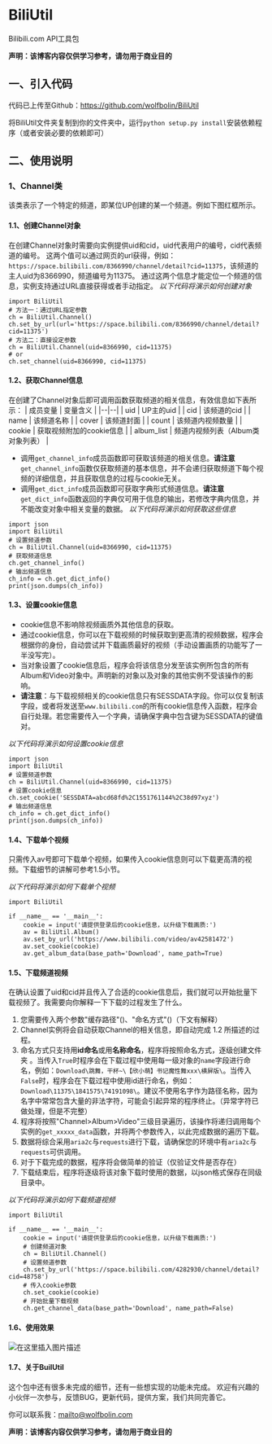 # BiliUtil
Bilibili.com API工具包

**声明：该博客内容仅供学习参考，请勿用于商业目的**

## 一、引入代码
代码已上传至Github：https://github.com/wolfbolin/BiliUtil

将BiliUtil文件夹复制到你的文件夹中，运行`python setup.py install`安装依赖程序（或者安装必要的依赖即可）

## 二、使用说明
### 1、Channel类
该类表示了一个特定的频道，即某位UP创建的某一个频道。例如下图红框所示。
#### 1.1、创建Channel对象
在创建Channel对象时需要向实例提供uid和cid，uid代表用户的编号，cid代表频道的编号。
这两个值可以通过网页的url获得，例如：`https://space.bilibili.com/8366990/channel/detail?cid=11375`，该频道的主人uid为8366990，频道编号为11375。
通过这两个信息才能定位一个频道的信息，实例支持通过URL直接获得或者手动指定。
*以下代码将演示如何创建对象*
```
import BiliUtil
# 方法一：通过URL指定参数
ch = BiliUtil.Channel()
ch.set_by_url(url='https://space.bilibili.com/8366990/channel/detail?cid=11375')
# 方法二：直接设定参数
ch = BiliUtil.Channel(uid=8366990, cid=11375)
# or
ch.set_channel(uid=8366990, cid=11375)
```
#### 1.2、获取Channel信息
在创建了Channel对象后即可调用函数获取频道的相关信息，有效信息如下表所示：
| 成员变量 | 变量含义 |
|--|--|
| uid | UP主的uid |
| cid | 该频道的cid |
| name | 该频道名称 |
| cover | 该频道封面 |
| count | 该频道内视频数量 |
| cookie | 获取视频附加的cookie信息 |
| album_list | 频道内视频列表（Album类对象列表） |

* 调用`get_channel_info`成员函数即可获取该频道的相关信息。**请注意**`get_channel_info`函数仅获取频道的基本信息，并不会递归获取频道下每个视频的详细信息，并且获取信息的过程与cookie无关。
* 调用`get_dict_info`成员函数即可获取字典形式频道信息。**请注意**`get_dict_info`函数返回的字典仅可用于信息的输出，若修改字典内信息，并不能改变对象中相关变量的数据。
*以下代码将演示如何获取这些信息*
```
import json
import BiliUtil
# 设置频道参数
ch = BiliUtil.Channel(uid=8366990, cid=11375)
# 获取频道信息
ch.get_channel_info()
# 输出频道信息
ch_info = ch.get_dict_info()
print(json.dumps(ch_info))
```
#### 1.3、设置cookie信息
* cookie信息不影响除视频画质外其他信息的获取。
* 通过cookie信息，你可以在下载视频的时候获取到更高清的视频数据，程序会根据你的身份，自动尝试并下载画质最好的视频（手动设置画质的功能写了一半没写完）。
* 当对象设置了cookie信息后，程序会将该信息分发至该实例所包含的所有Album和Video对象中。声明新的对象以及对象的其他实例不受该操作的影响。
* **请注意**：与下载视频相关的cookie信息只有SESSDATA字段。你可以仅复制该字段，或者将发送至`www.bilibili.com`的所有cookie信息传入函数，程序会自行处理。若您需要传入一个字典，请确保字典中包含键为SESSDATA的键值对。

*以下代码将演示如何设置cookie信息*
```
import json
import BiliUtil
# 设置频道参数
ch = BiliUtil.Channel(uid=8366990, cid=11375)
# 设置cookie信息
ch.set_cookie('SESSDATA=abcd68fd%2C1551761144%2C38d97xyz')
# 输出频道信息
ch_info = ch.get_dict_info()
print(json.dumps(ch_info))
```

#### 1.4、下载单个视频
只需传入av号即可下载单个视频，如果传入cookie信息则可以下载更高清的视频。下载细节的讲解可参考1.5小节。

*以下代码将演示如何下载单个视频*
```
import BiliUtil

if __name__ == '__main__':
    cookie = input('请提供登录后的cookie信息，以升级下载画质:')
    av = BiliUtil.Album()
    av.set_by_url('https://www.bilibili.com/video/av42581472')
    av.set_cookie(cookie)
    av.get_album_data(base_path='Download', name_path=True)

```

#### 1.5、下载频道视频
在确认设置了uid和cid并且传入了合适的cookie信息后，我们就可以开始批量下载视频了。我需要向你解释一下下载的过程发生了什么。
1. 您需要传入两个参数"缓存路径"()、"命名方式"()（下文有解释）
2. Channel实例将会自动获取Channel的相关信息，即自动完成 1.2 所描述的过程。
3. 命名方式只支持用**id命名**或用**名称命名**，程序将按照命名方式，逐级创建文件夹
。当传入`True`时程序会在下载过程中使用每一级对象的`name`字段进行命名，例如：`Download\跳舞，干杯~\【欣小萌】书记魔性舞xxx\横屏版\`。当传入`False`时，程序会在下载过程中使用id进行命名，例如：`Download\11375\1841575\74191098\`。建议不使用名字作为路径名称，因为名字中常常包含大量的非法字符，可能会引起异常的程序终止。（异常字符已做处理，但是不完整）
4. 程序将按照"Channel>Album>Video"三级目录遍历，该操作将递归调用每个实例的`get_xxxxx_data`函数，并将两个参数传入，以此完成数据的遍历下载。
5. 数据将综合采用`aria2c`与`requests`进行下载，请确保您的环境中有`aria2c`与`requests`可供调用。
6. 对于下载完成的数据，程序将会做简单的验证（仅验证文件是否存在）
7. 下载结束后，程序将逐级将该对象下载时使用的数据，以json格式保存在同级目录中。

*以下代码将演示如何下载频道视频*
```
import BiliUtil

if __name__ == '__main__':
    cookie = input('请提供登录后的cookie信息，以升级下载画质:')
    # 创建频道对象
    ch = BiliUtil.Channel()
    # 设置频道参数
    ch.set_by_url('https://space.bilibili.com/4282930/channel/detail?cid=48758')
    # 传入cookie参数
    ch.set_cookie(cookie)
    # 开始批量下载视频
    ch.get_channel_data(base_path='Download', name_path=False)
```

#### 1.6、使用效果
![在这里插入图片描述](https://img-blog.csdnimg.cn/20190220225232678.png?x-oss-process=image/watermark,type_ZmFuZ3poZW5naGVpdGk,shadow_10,text_aHR0cHM6Ly9ibG9nLmNzZG4ubmV0L3FxXzM2NzMxNjc3,size_16,color_FFFFFF,t_70)

#### 1.7、关于BuilUtil
这个包中还有很多未完成的细节，还有一些想实现的功能未完成。
欢迎有兴趣的小伙伴一次参与，反馈BUG，更新代码，提供方案，我们共同完善它。

你可以联系我：mailto@wolfbolin.com

**声明：该博客内容仅供学习参考，请勿用于商业目的**
